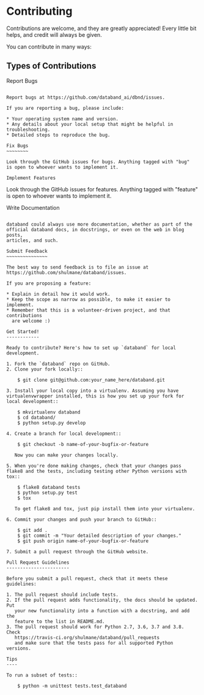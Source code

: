 Contributing
============

Contributions are welcome, and they are greatly appreciated! Every
little bit helps, and credit will always be given.

You can contribute in many ways:

Types of Contributions
----------------------

Report Bugs
~~~~~~~~~~~

Report bugs at https://github.com/databand_ai/dbnd/issues.

If you are reporting a bug, please include:

* Your operating system name and version.
* Any details about your local setup that might be helpful in troubleshooting.
* Detailed steps to reproduce the bug.

Fix Bugs
~~~~~~~~

Look through the GitHub issues for bugs. Anything tagged with "bug"
is open to whoever wants to implement it.

Implement Features
~~~~~~~~~~~~~~~~~~

Look through the GitHub issues for features. Anything tagged with "feature"
is open to whoever wants to implement it.

Write Documentation
~~~~~~~~~~~~~~~~~~~

databand could always use more documentation, whether as part of the
official databand docs, in docstrings, or even on the web in blog posts,
articles, and such.

Submit Feedback
~~~~~~~~~~~~~~~

The best way to send feedback is to file an issue at https://github.com/shulmane/databand/issues.

If you are proposing a feature:

* Explain in detail how it would work.
* Keep the scope as narrow as possible, to make it easier to implement.
* Remember that this is a volunteer-driven project, and that contributions
  are welcome :)

Get Started!
------------

Ready to contribute? Here's how to set up `databand` for local development.

1. Fork the `databand` repo on GitHub.
2. Clone your fork locally::

    $ git clone git@github.com:your_name_here/databand.git

3. Install your local copy into a virtualenv. Assuming you have virtualenvwrapper installed, this is how you set up your fork for local development::

    $ mkvirtualenv databand
    $ cd databand/
    $ python setup.py develop

4. Create a branch for local development::

    $ git checkout -b name-of-your-bugfix-or-feature

   Now you can make your changes locally.

5. When you're done making changes, check that your changes pass flake8 and the tests, including testing other Python versions with tox::

    $ flake8 databand tests
    $ python setup.py test
    $ tox

   To get flake8 and tox, just pip install them into your virtualenv.

6. Commit your changes and push your branch to GitHub::

    $ git add .
    $ git commit -m "Your detailed description of your changes."
    $ git push origin name-of-your-bugfix-or-feature

7. Submit a pull request through the GitHub website.

Pull Request Guidelines
-----------------------

Before you submit a pull request, check that it meets these guidelines:

1. The pull request should include tests.
2. If the pull request adds functionality, the docs should be updated. Put
   your new functionality into a function with a docstring, and add the
   feature to the list in README.md.
3. The pull request should work for Python 2.7, 3.6, 3.7 and 3.8. Check
   https://travis-ci.org/shulmane/databand/pull_requests
   and make sure that the tests pass for all supported Python versions.

Tips
----

To run a subset of tests::

    $ python -m unittest tests.test_databand
